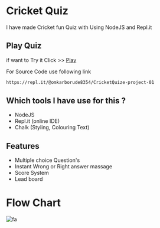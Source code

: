 # Cricket Quiz

I have made Cricket fun Quiz with Using NodeJS and Repl.it 

## Play Quiz

if want to Try it Click >> [Play](https://repl.it/@omkarborude8354/CricketQuize-project-01?embed=1&output=1#index.js) 

For Source Code use following link
```bash
https://repl.it/@omkarborude8354/CricketQuize-project-01
```

## Which tools I have use for this ?
* NodeJS
* Repl.it (online IDE)
* Chalk  (Styling, Colouring Text) 

## Features 

* Multiple choice Question's
* Instant Wrong or Right answer massage 
* Score System 
* Lead board

# Flow Chart 
![fa](https://user-images.githubusercontent.com/58505700/99904621-02771b00-2cf2-11eb-9bfe-0af4f4fa76fd.png)

